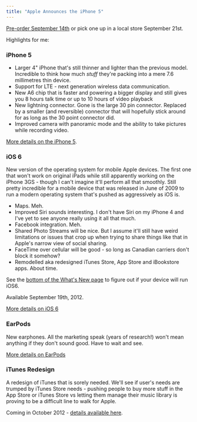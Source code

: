 ```yaml
---
title: "Apple Announces the iPhone 5"
---
```

<p><a href="https://store.apple.com/ca/browse/home/shop_iphone/family/iphone">Pre-order September 14th</a> or pick one up in a local store September 21st.</p>
<p>Highlights for me:</p>
<h3>iPhone 5</h3>
<ul>
<li>Larger 4" iPhone that's still thinner and lighter than the previous model. Incredible to think how much <em>stuff</em> they're packing into a mere 7.6 millimetres thin device.</li>
<li>Support for LTE - next generation wireless data communication.</li>
<li>New A6 chip that is faster and powering a bigger display and still gives you 8 hours talk time or up to 10 hours of video playback</li>
<li>New lightning connector. Gone is the large 30 pin connector. Replaced by a smaller (and reversible) connector that will hopefully stick around for as long as the 30 point connector did.</li>
<li>Improved camera with panoramic mode and the ability to take pictures while recording video.</li>
</ul>
<p><a href="https://www.apple.com/iphone/">More details on the iPhone 5</a>.</p>
<h3>iOS 6</h3>
<p>New version of the operating system for mobile Apple devices. The first one that won't work on original iPads while still apparently working on the iPhone 3GS - though I can't imagine it'll perform all that smoothly. Still pretty incredible for a mobile device that was released in June of 2009 to run a modern operating system that's pushed as aggressively as iOS is.</p>
<ul>
<li>Maps. Meh. </li>
<li>Improved Siri sounds interesting. I don't have Siri on my iPhone 4 and I've yet to see anyone really using it all that much.</li>
<li>Facebook integration. Meh.</li>
<li>Shared Photo Streams will be nice. But I assume it'll still have weird limitations or issues that crop up when trying to share things like that in Apple's narrow view of social sharing.</li>
<li>FaceTime over cellular will be good - so long as Canadian carriers don't block it somehow?</li>
<li>Remodelled aka redesigned iTunes Store, App Store and iBookstore apps. About time.</li>
</ul>
<p>See the <a href="https://www.apple.com/ca/ios/whats-new/">bottom of the What's New page</a> to figure out if your device will run iOS6.</p>
<p>Available September 19th, 2012.</p>
<p><a href="https://www.apple.com/iphone/ios/">More details on iOS 6</a></p>
<h3>EarPods</h3>
<p>New earphones. All the marketing speak (years of research!) won't mean anything if they don't sound good. Have to wait and see.</p>
<p><a href="https://store.apple.com/ca/product/MD827/apple-earpods-with-remote-and-mic#overview">More details on EarPods</a></p>
<h3>iTunes Redesign</h3>
<p>A redesign of iTunes that is sorely needed. We'll see if user's needs are trumped by iTunes Store needs - pushing people to buy more stuff in the App Store or iTunes Store vs letting them manage their music library is proving to be a difficult line to walk for Apple.</p>
<p>Coming in October 2012 - <a href="https://www.apple.com/itunes/new-itunes/">details available here</a>.</p>
